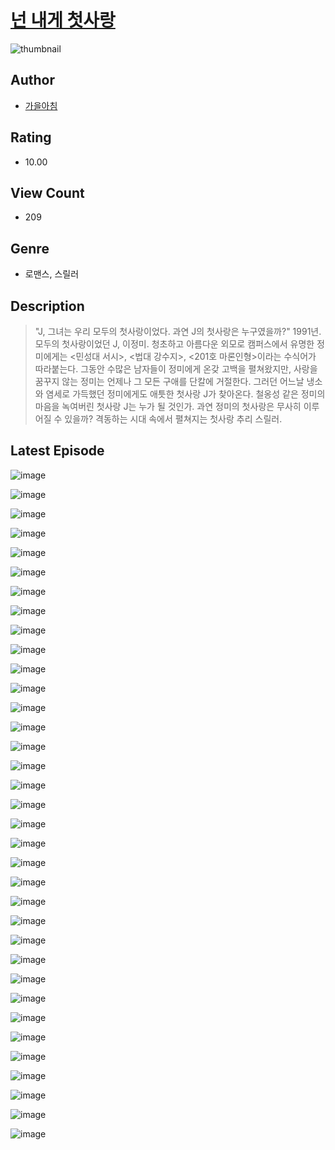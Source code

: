 # [넌 내게 첫사랑](https://comic.naver.com/bestChallenge/list?titleId=810131)
![thumbnail](https://image-comic.pstatic.net/user_contents_data/challenge_comic/2023/05/23/350265/upload_3978702002718913377_480x623.jpeg)

## Author
- [가을아침](https://comic.naver.com/artistTitle?id=350265)

## Rating
- 10.00

## View Count
- 209

## Genre
- 로맨스, 스릴러

## Description
> "J, 그녀는 우리 모두의 첫사랑이었다. 과연 J의 첫사랑은 누구였을까?" 1991년. 모두의 첫사랑이었던 J, 이정미. 청초하고 아름다운 외모로 캠퍼스에서 유명한 정미에게는 <민성대 서시>, <법대 강수지>, <201호 마론인형>이라는 수식어가 따라붙는다. 그동안 수많은 남자들이 정미에게 온갖 고백을 펼쳐왔지만, 사랑을 꿈꾸지 않는 정미는 언제나 그 모든 구애를 단칼에 거절한다. 그러던 어느날 냉소와 염세로 가득했던 정미에게도 애틋한 첫사랑 J가 찾아온다. 철옹성 같은 정미의 마음을 녹여버린 첫사랑 J는 누가 될 것인가. 과연 정미의 첫사랑은 무사히 이루어질 수 있을까? 격동하는 시대 속에서 펼쳐지는 첫사랑 추리 스릴러.


## Latest Episode
![image](https://image-comic.pstatic.net/user_contents_data/challenge_comic/2023/05/23/350265/upload_3919647233979856951.jpeg)

![image](https://image-comic.pstatic.net/user_contents_data/challenge_comic/2023/05/23/350265/upload_7366027737144976994.jpeg)

![image](https://image-comic.pstatic.net/user_contents_data/challenge_comic/2023/05/23/350265/upload_7004284018576352609.jpeg)

![image](https://image-comic.pstatic.net/user_contents_data/challenge_comic/2023/05/23/350265/upload_7220172031474087525.jpeg)

![image](https://image-comic.pstatic.net/user_contents_data/challenge_comic/2023/05/23/350265/upload_3618977897327702066.jpeg)

![image](https://image-comic.pstatic.net/user_contents_data/challenge_comic/2023/05/23/350265/upload_4049923766059480629.jpeg)

![image](https://image-comic.pstatic.net/user_contents_data/challenge_comic/2023/05/23/350265/upload_7004277408692068915.jpeg)

![image](https://image-comic.pstatic.net/user_contents_data/challenge_comic/2023/05/23/350265/upload_7075772047673341496.jpeg)

![image](https://image-comic.pstatic.net/user_contents_data/challenge_comic/2023/05/23/350265/upload_4135770525171540534.jpeg)

![image](https://image-comic.pstatic.net/user_contents_data/challenge_comic/2023/05/23/350265/upload_3545004923935994211.jpeg)

![image](https://image-comic.pstatic.net/user_contents_data/challenge_comic/2023/05/23/350265/upload_7365411130940154421.jpeg)

![image](https://image-comic.pstatic.net/user_contents_data/challenge_comic/2023/05/23/350265/upload_3688786969400521270.jpeg)

![image](https://image-comic.pstatic.net/user_contents_data/challenge_comic/2023/05/23/350265/upload_3473176036909592628.jpeg)

![image](https://image-comic.pstatic.net/user_contents_data/challenge_comic/2023/05/23/350265/upload_3617290323089383987.jpeg)

![image](https://image-comic.pstatic.net/user_contents_data/challenge_comic/2023/05/23/350265/upload_7221300142550442295.jpeg)

![image](https://image-comic.pstatic.net/user_contents_data/challenge_comic/2023/05/23/350265/upload_3990805422389016421.jpeg)

![image](https://image-comic.pstatic.net/user_contents_data/challenge_comic/2023/05/23/350265/upload_7306302274855317604.jpeg)

![image](https://image-comic.pstatic.net/user_contents_data/challenge_comic/2023/05/23/350265/upload_4122593986478629175.jpeg)

![image](https://image-comic.pstatic.net/user_contents_data/challenge_comic/2023/05/23/350265/upload_3761974869276975714.jpeg)

![image](https://image-comic.pstatic.net/user_contents_data/challenge_comic/2023/05/23/350265/upload_7149573502334744120.jpeg)

![image](https://image-comic.pstatic.net/user_contents_data/challenge_comic/2023/05/23/350265/upload_7366025752920548965.jpeg)

![image](https://image-comic.pstatic.net/user_contents_data/challenge_comic/2023/05/23/350265/upload_3775479264296122465.jpeg)

![image](https://image-comic.pstatic.net/user_contents_data/challenge_comic/2023/05/23/350265/upload_7364622758803092790.jpeg)

![image](https://image-comic.pstatic.net/user_contents_data/challenge_comic/2023/05/23/350265/upload_3691044468605270325.jpeg)

![image](https://image-comic.pstatic.net/user_contents_data/challenge_comic/2023/05/23/350265/upload_7148955773462524983.jpeg)

![image](https://image-comic.pstatic.net/user_contents_data/challenge_comic/2023/05/23/350265/upload_7219944418980553520.jpeg)

![image](https://image-comic.pstatic.net/user_contents_data/challenge_comic/2023/05/23/350265/upload_3486686844394943025.jpeg)

![image](https://image-comic.pstatic.net/user_contents_data/challenge_comic/2023/05/23/350265/upload_7075773370475832368.jpeg)

![image](https://image-comic.pstatic.net/user_contents_data/challenge_comic/2023/05/23/350265/upload_3616502863135650401.jpeg)

![image](https://image-comic.pstatic.net/user_contents_data/challenge_comic/2023/05/23/350265/upload_4134920404357047651.jpeg)

![image](https://image-comic.pstatic.net/user_contents_data/challenge_comic/2023/05/23/350265/upload_3978198224482677813.jpeg)

![image](https://image-comic.pstatic.net/user_contents_data/challenge_comic/2023/05/23/350265/upload_7366029034996904038.jpeg)

![image](https://image-comic.pstatic.net/user_contents_data/challenge_comic/2023/05/23/350265/upload_3846414072194281784.jpeg)

![image](https://image-comic.pstatic.net/user_contents_data/challenge_comic/2023/05/23/350265/upload_7076388002556490547.jpeg)

![image](https://image-comic.pstatic.net/user_contents_data/challenge_comic/2023/05/23/350265/upload_3546973049732555059.jpeg)
